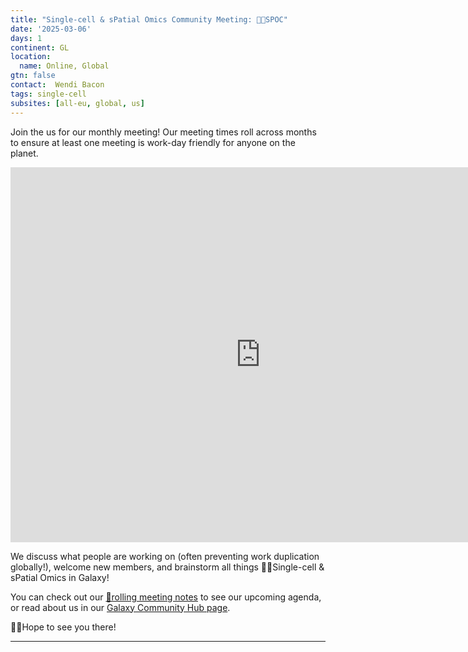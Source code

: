 ```yaml
---
title: "Single-cell & sPatial Omics Community Meeting: 🖖🏾SPOC"
date: '2025-03-06'
days: 1
continent: GL
location:
  name: Online, Global
gtn: false
contact:  Wendi Bacon
tags: single-cell
subsites: [all-eu, global, us]
---
```


Join the us for our monthly meeting! Our meeting times roll across months to ensure at least one meeting is work-day friendly for anyone on the planet.

<iframe src="https://calendar.google.com/calendar/embed?src=galaxy.sc.cop%40gmail.com&ctz=Europe%2FLondon" style="border: 0" width="800" height="600" frameborder="0" scrolling="no"></iframe>

We discuss what people are working on (often preventing work duplication globally!), welcome new members, and brainstorm all things 🖖🏾Single-cell & sPatial Omics in Galaxy!

You can check out our <a href="https://docs.google.com/document/d/19W--oeFoEgfZbw9MWvky_A__554th-VG3ryOqtfmHSA/edit?tab=t.ikggoqty5qt#heading=h.fwh1shniur5d">📝rolling meeting notes</a> to see our upcoming agenda, or read about us in our <a href="https://galaxyproject.org/community/sig/singlecell/">Galaxy Community Hub page</a>.

👋🏾Hope to see you there!



---
